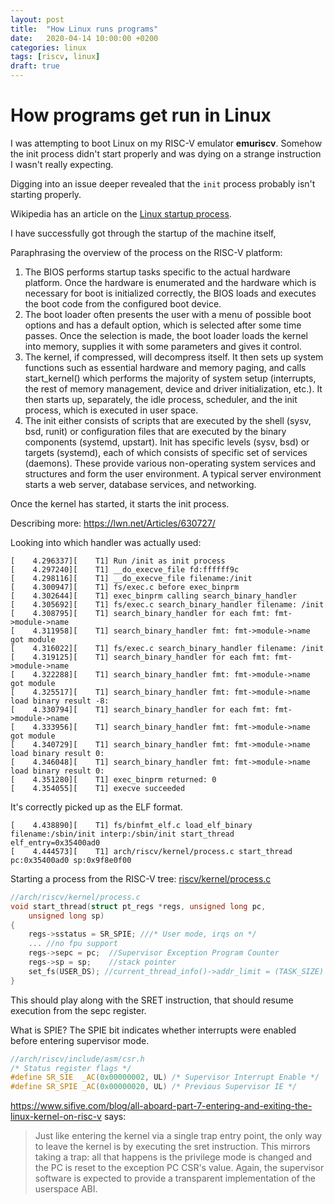 ```yaml
---
layout: post
title:  "How Linux runs programs"
date:   2020-04-14 10:00:00 +0200
categories: linux
tags: [riscv, linux]
draft: true
---
```


# How programs get run in Linux

I was attempting to boot Linux on my RISC-V emulator  **emuriscv**.
Somehow the init process didn't start properly and was dying on a strange instruction I wasn't really expecting.

Digging into an issue deeper revealed that the `init` process probably isn't starting properly.

Wikipedia has an article on the [Linux startup process](https://en.wikipedia.org/wiki/Linux_startup_process).

I have successfully got through the startup of the machine itself, 

Paraphrasing the overview of the process on the RISC-V platform:
1. The BIOS performs startup tasks specific to the actual hardware platform. Once the hardware is enumerated and the hardware which is necessary for boot is initialized correctly, the BIOS loads and executes the boot code from the configured boot device.
2. The boot loader often presents the user with a menu of possible boot options and has a default option, which is selected after some time passes.  Once the selection is made, the boot loader loads the kernel into memory, supplies it with some parameters and gives it control.
3. The kernel, if compressed, will decompress itself. It then sets up system functions such as essential hardware and memory paging, and calls start_kernel() which performs the majority of system setup (interrupts, the rest of memory management, device and driver initialization, etc.). It then starts up, separately, the idle process, scheduler, and the init process, which is executed in user space.
4. The init either consists of scripts that are executed by the shell (sysv, bsd, runit) or configuration files that are executed by the binary components (systemd, upstart). Init has specific levels (sysv, bsd) or targets (systemd), each of which consists of specific set of services (daemons). These provide various non-operating system services and structures and form the user environment. A typical server environment starts a web server, database services, and networking.

Once the kernel has started, it starts the init process. 

Describing more: 
https://lwn.net/Articles/630727/

Looking into which handler was actually used:

```
[    4.296337][    T1] Run /init as init process
[    4.297240][    T1] __do_execve_file fd:ffffff9c
[    4.298116][    T1] __do_execve_file filename:/init
[    4.300947][    T1] fs/exec.c before exec_binprm
[    4.302644][    T1] exec_binprm calling search_binary_handler
[    4.305692][    T1] fs/exec.c search_binary_handler filename: /init
[    4.308795][    T1] search_binary_handler for each fmt: fmt->module->name
[    4.311958][    T1] search_binary_handler fmt: fmt->module->name got module
[    4.316022][    T1] fs/exec.c search_binary_handler filename: /init
[    4.319125][    T1] search_binary_handler for each fmt: fmt->module->name
[    4.322288][    T1] search_binary_handler fmt: fmt->module->name got module
[    4.325517][    T1] search_binary_handler fmt: fmt->module->name load binary result -8:
[    4.330794][    T1] search_binary_handler for each fmt: fmt->module->name
[    4.333956][    T1] search_binary_handler fmt: fmt->module->name got module
[    4.340729][    T1] search_binary_handler fmt: fmt->module->name load binary result 0:
[    4.346048][    T1] search_binary_handler fmt: fmt->module->name load binary result 0:
[    4.351280][    T1] exec_binprm returned: 0
[    4.354055][    T1] execve succeeded
```

It's correctly picked up as the ELF format.

```
[    4.438890][    T1] fs/binfmt_elf.c load_elf_binary filename:/sbin/init interp:/sbin/init start_thread elf_entry=0x35400ad0
[    4.444573][    T1] arch/riscv/kernel/process.c start_thread pc:0x35400ad0 sp:0x9f8e0f00
```

Starting a process from the RISC-V tree: [riscv/kernel/process.c](https://github.com/torvalds/linux/blob/8f3d9f354286745c751374f5f1fcafee6b3f3136/arch/riscv/kernel/process.c#L67)

```c
//arch/riscv/kernel/process.c
void start_thread(struct pt_regs *regs, unsigned long pc,
	unsigned long sp)
{
	regs->sstatus = SR_SPIE; ///* User mode, irqs on */
    ... //no fpu support
	regs->sepc = pc;  //Supervisor Exception Program Counter
	regs->sp = sp;    //stack pointer
	set_fs(USER_DS); //current_thread_info()->addr_limit = (TASK_SIZE) //The maximum size of a user process in bytes.
}
```

This should play along with the SRET instruction, that should resume execution from the sepc register.

What is SPIE?
The SPIE bit indicates whether interrupts were enabled before entering supervisor mode. 

```c
//arch/riscv/include/asm/csr.h
/* Status register flags */
#define SR_SIE	_AC(0x00000002, UL) /* Supervisor Interrupt Enable */
#define SR_SPIE	_AC(0x00000020, UL) /* Previous Supervisor IE */
```

https://www.sifive.com/blog/all-aboard-part-7-entering-and-exiting-the-linux-kernel-on-risc-v says:

> Just like entering the kernel via a single trap entry point, the only way to leave the kernel is by executing the sret instruction. This mirrors taking a trap: all that happens is the privilege mode is changed and the PC is reset to the exception PC CSR's value. Again, the supervisor software is expected to provide a transparent implementation of the userspace ABI.
